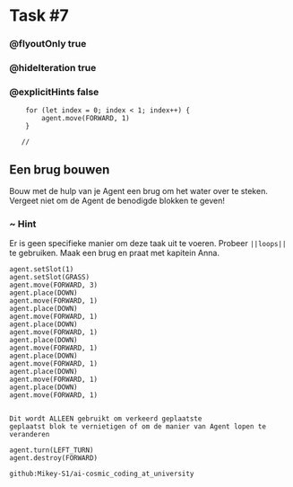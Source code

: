 # Task #7
### @flyoutOnly true
### @hideIteration true
### @explicitHints false

``` ghost
    for (let index = 0; index < 1; index++) {
        agent.move(FORWARD, 1)
    }
```
```template
   //     
```

## Een brug bouwen

Bouw met de hulp van je Agent een brug om het water over te steken. Vergeet niet om de Agent de benodigde blokken te geven!

### ~ Hint 

Er is geen specifieke manier om deze taak uit te voeren. Probeer ``||loops||`` te gebruiken.
Maak een brug en praat met kapitein Anna.


``` blocks
agent.setSlot(1)
agent.setSlot(GRASS)
agent.move(FORWARD, 3)
agent.place(DOWN)
agent.move(FORWARD, 1)
agent.place(DOWN)
agent.move(FORWARD, 1)
agent.place(DOWN)
agent.move(FORWARD, 1)
agent.place(DOWN)
agent.move(FORWARD, 1)
agent.place(DOWN)
agent.move(FORWARD, 1)
agent.place(DOWN)
agent.move(FORWARD, 1)
agent.place(DOWN)
agent.move(FORWARD, 1)
```
```
```
```typescript-valid
Dit wordt ALLEEN gebruikt om verkeerd geplaatste
geplaatst blok te vernietigen of om de manier van Agent lopen te veranderen
```
``` blocks
agent.turn(LEFT_TURN)
agent.destroy(FORWARD)
```
```package
github:Mikey-S1/ai-cosmic_coding_at_university
```

